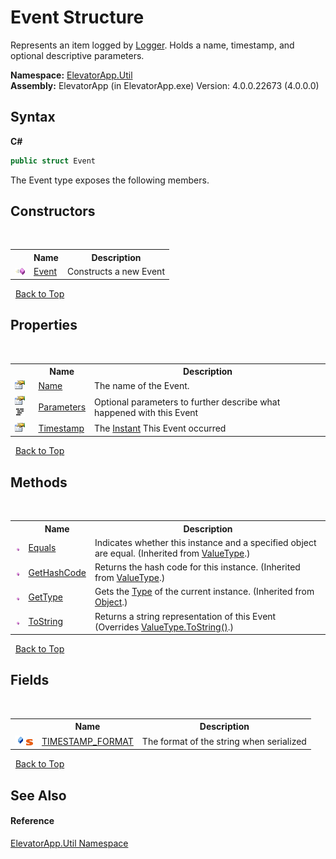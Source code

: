 # Event Structure
 

Represents an item logged by <a href="T_ElevatorApp_Util_Logger">Logger</a>. Holds a name, timestamp, and optional descriptive parameters.

**Namespace:**&nbsp;<a href="N_ElevatorApp_Util">ElevatorApp.Util</a><br />**Assembly:**&nbsp;ElevatorApp (in ElevatorApp.exe) Version: 4.0.0.22673 (4.0.0.0)

## Syntax

**C#**<br />
``` C#
public struct Event
```

The Event type exposes the following members.


## Constructors
&nbsp;<table><tr><th></th><th>Name</th><th>Description</th></tr><tr><td>![Public method](media/pubmethod.gif "Public method")</td><td><a href="M_ElevatorApp_Util_Event__ctor">Event</a></td><td>
Constructs a new Event</td></tr></table>&nbsp;
<a href="#event-structure">Back to Top</a>

## Properties
&nbsp;<table><tr><th></th><th>Name</th><th>Description</th></tr><tr><td>![Public property](media/pubproperty.gif "Public property")</td><td><a href="P_ElevatorApp_Util_Event_Name">Name</a></td><td>
The name of the Event.</td></tr><tr><td>![Public property](media/pubproperty.gif "Public property")![Code example](media/CodeExample.png "Code example")</td><td><a href="P_ElevatorApp_Util_Event_Parameters">Parameters</a></td><td>
Optional parameters to further describe what happened with this Event</td></tr><tr><td>![Public property](media/pubproperty.gif "Public property")</td><td><a href="P_ElevatorApp_Util_Event_Timestamp">Timestamp</a></td><td>
The <a href="T_NodaTime_Instant">Instant</a> This Event occurred</td></tr></table>&nbsp;
<a href="#event-structure">Back to Top</a>

## Methods
&nbsp;<table><tr><th></th><th>Name</th><th>Description</th></tr><tr><td>![Public method](media/pubmethod.gif "Public method")</td><td><a href="http://msdn2.microsoft.com/en-us/library/2dts52z7" target="_blank">Equals</a></td><td>
Indicates whether this instance and a specified object are equal.
 (Inherited from <a href="http://msdn2.microsoft.com/en-us/library/aey3s293" target="_blank">ValueType</a>.)</td></tr><tr><td>![Public method](media/pubmethod.gif "Public method")</td><td><a href="http://msdn2.microsoft.com/en-us/library/y3509fc2" target="_blank">GetHashCode</a></td><td>
Returns the hash code for this instance.
 (Inherited from <a href="http://msdn2.microsoft.com/en-us/library/aey3s293" target="_blank">ValueType</a>.)</td></tr><tr><td>![Public method](media/pubmethod.gif "Public method")</td><td><a href="http://msdn2.microsoft.com/en-us/library/dfwy45w9" target="_blank">GetType</a></td><td>
Gets the <a href="http://msdn2.microsoft.com/en-us/library/42892f65" target="_blank">Type</a> of the current instance.
 (Inherited from <a href="http://msdn2.microsoft.com/en-us/library/e5kfa45b" target="_blank">Object</a>.)</td></tr><tr><td>![Public method](media/pubmethod.gif "Public method")</td><td><a href="M_ElevatorApp_Util_Event_ToString">ToString</a></td><td>
Returns a string representation of this Event
 (Overrides <a href="http://msdn2.microsoft.com/en-us/library/wb77sz3h" target="_blank">ValueType.ToString()</a>.)</td></tr></table>&nbsp;
<a href="#event-structure">Back to Top</a>

## Fields
&nbsp;<table><tr><th></th><th>Name</th><th>Description</th></tr><tr><td>![Public field](media/pubfield.gif "Public field")![Static member](media/static.gif "Static member")</td><td><a href="F_ElevatorApp_Util_Event_TIMESTAMP_FORMAT">TIMESTAMP_FORMAT</a></td><td>
The format of the string when serialized</td></tr></table>&nbsp;
<a href="#event-structure">Back to Top</a>

## See Also


#### Reference
<a href="N_ElevatorApp_Util">ElevatorApp.Util Namespace</a><br />